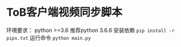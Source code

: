 
# ToB客户端视频同步脚本
环境要求： python >=3.6 推荐python 3.6.6
安装依赖 `pip install -r pips.txt`
运行命令 `python main.py`